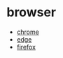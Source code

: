 # browser

- [chrome](chrome.md)	<!-- [[chrome]] --> 
- [edge](edge.md)		<!-- [[edge]] --> 
- [firefox](firefox.md)	<!-- [[firefox]] --> 